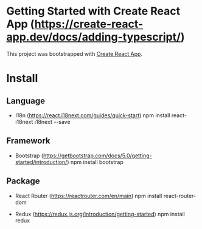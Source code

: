 # Getting Started with Create React App (https://create-react-app.dev/docs/adding-typescript/)

This project was bootstrapped with [Create React App](https://github.com/facebook/create-react-app).

# Install

## Language
- I18n (https://react.i18next.com/guides/quick-start)
npm install react-i18next i18next --save

## Framework
- Bootstrap (https://getbootstrap.com/docs/5.0/getting-started/introduction/)
npm install bootstrap

## Package

- React Router (https://reactrouter.com/en/main)
npm install react-router-dom

- Redux (https://redux.js.org/introduction/getting-started)
npm install redux 